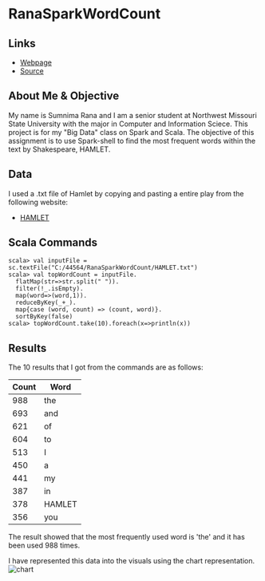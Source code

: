 # RanaSparkWordCount

## Links
- [Webpage](https://sumnimarana1.github.io/RanaSparkWordCount/ "Rana Spark Word Count")
- [Source](https://github.com/Sumnimarana1/RanaSparkWordCount  "Rana Spark Project Source")

## About Me & Objective
My name is Sumnima Rana and I am a senior student at Northwest Missouri State University with the major in Computer and Information Sciece. This project is for my "Big Data" class on Spark and Scala. The objective of this assignment is to use Spark-shell to find the most frequent words within the text by Shakespeare, HAMLET. 

## Data
I used a .txt file of Hamlet by copying and pasting a entire play from the following website:
- [HAMLET](http://shakespeare.mit.edu/hamlet/full.html "Website for Hamlet")

## Scala Commands
```
scala> val inputFile = sc.textFile("C:/44564/RanaSparkWordCount/HAMLET.txt")
scala> val topWordCount = inputFile.
  flatMap(str=>str.split(" ")).
  filter(!_.isEmpty).
  map(word=>(word,1)).
  reduceByKey(_+_).
  map{case (word, count) => (count, word)}.
  sortByKey(false)
scala> topWordCount.take(10).foreach(x=>println(x))
```

## Results
The 10 results that I got from the commands are as follows:

| Count | Word |
|-------|------|
| 988   | the  |
| 693   | and  |
| 621   | of   |
| 604   | to   |
| 513   | I    |
| 450   | a    |
| 441   | my   |
| 387   | in   |
| 378   |HAMLET|
| 356   | you  |

The result showed that the most frequently used word is 'the' and it has been used 988 times.

I have represented this data into the visuals using the chart representation.
![chart](https://user-images.githubusercontent.com/33071134/48314465-876dbc80-e58f-11e8-892d-efb5ca29f169.png)



